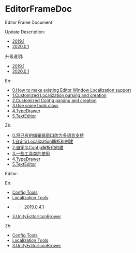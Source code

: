 # EditorFrameDoc
Editor Frame Document

Update Description:
- [2019.1](Doc/En/Update%20Doc/2019.1.md)
- [2020.0.1](Doc/En/Update%20Doc/2020.0.1.md)

升级说明:
- [2019.1](Doc/Zh/Update%20Doc/2019.1.md)
- [2020.0.1](Doc/Zh/Update%20Doc/2020.0.1.md)


En:
- [0.How to make existing Editor Window Localization support](Doc/En/0.How%20to%20make%20existing%20Editor%20Window%20Localization%20support.md)
- [1.Customized Localization parsing and creation](Doc/En/1.Customized%20Localization%20parsing%20and%20creation.md)
- [2.Customized Config parsing and creation](Doc/En/2.Customized%20Config%20parsing%20and%20creation.md)
- [3.Use some tools class](Doc/En/3.Use%20some%20tools%20class.md)
- [4.TypeDrawer](https://github.com/yika-aixi/EditorFrameDoc/blob/2020.0.1/Doc/En/4.TypeDrawer.md)
- [5.TextEditor](https://github.com/yika-aixi/EditorFrameDoc/blob/2020.0.1/Doc/En/5.TextEditor.md)

Zh:
- [0.将已有的编辑器窗口改为多语言支持](Doc/Zh/0.将已有的编辑器窗口改为多语言支持.md)
- [1.自定义Localization解析和创建](Doc/Zh/1.自定义Localization解析和创建.md)
- [2.自定义Config解析和创建](Doc/Zh/2.自定义Config解析和创建.md)
- [3.一些工具类的使用](Doc/Zh/3.一些工具类的使用.md)
- [4.TypeDrawer](https://github.com/yika-aixi/EditorFrameDoc/blob/2020.0.1/Doc/Zh/4.TypeDrawer.md)
- [5.TextEditor](https://github.com/yika-aixi/EditorFrameDoc/blob/2020.0.1/Doc/Zh/5.TextEditor.md)

Editor:

En:
- [Config Tools](Doc/En/Editor/1.ConfigTools.md)
- [Localization Tools](Doc/En/Editor/2.LocalizationTool.md)
- > [2019.0.4.1](https://github.com/yika-aixi/EditorFrameDoc/blob/2019.0.4.1/Doc/En/Editor/2.LocalizationTool.md)
- [3.UnityEditorIconBrower](https://github.com/yika-aixi/EditorFrameDoc/blob/2020.0.1/Doc/En/3.UnityEditorIconBrower.md)

Zh:
- [Config Tools](Doc/Zh/Editor/1.ConfigTools.md)
- [Localization Tools](Doc/Zh/Editor/2.LocalizationTool.md)
- [3.UnityEditorIconBrower](https://github.com/yika-aixi/EditorFrameDoc/blob/2020.0.1/Doc/Zh/3.UnityEditorIconBrower.md)
